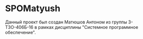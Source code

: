 # SPOMatyush

Данный проект был создан Матюшов Антоном из группы 3-Т3О-406Б-16 в рамках дисциплины "Системное программное обеспечение".
